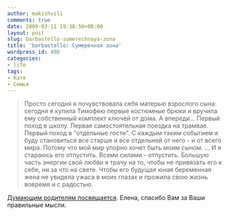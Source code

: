 ```yaml
---
author: makishvili
comments: true
date: 2009-03-11 19:38:50+00:00
layout: post
slug: barbastello-sumerechnaya-zona
title: 'barbastello: Сумеречная зона'
wordpress_id: 408
categories:
- life
tags:
- Катя
- Семья
---
```


> Просто сегодня я почувствовала себя матерью взрослого сына: сегодня я купила Тимофею первые костюмные брюки и вручила ему собственный комплект ключей от дома. А впереди... Первый поход в школу. Первая самостоятельная поездка на трамвае. Первый поход в "отдельные гости". С каждым таким событием я буду становиться все старше и все отдельней от него - и от всего мира. Потому что мой мир упорно хочет быть моим сыном.
...
И я стараюсь его отпустить. Всеми силами - отпустить. Большую часть энергии свой любви я трачу на то, чтобы не привязать его к себе, ни за что на свете. Чтобы его будущая юная беременная жена не увидела ужаса в моих глазах и прожила свою жизнь вовремя и с радостью.



[Думающим родителям посвящается](http://barbastello.livejournal.com/198722.html).  Елена, спасибо Вам за Ваши правильные мысли.
